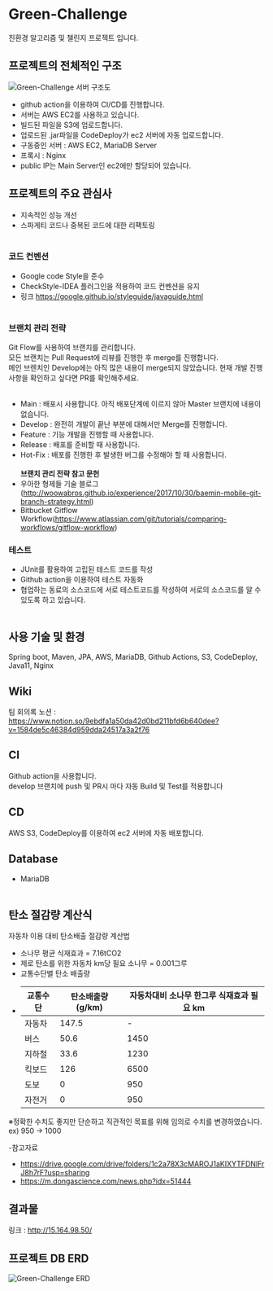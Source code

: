 Green-Challenge
=============
친환경 알고리즘 및 챌린지 프로젝트 입니다.<br>

## 프로젝트의 전체적인 구조
![Green-Challenge 서버 구조도](https://user-images.githubusercontent.com/32195300/149613847-ec2c1de0-f1bc-4bce-96c8-fe523a627ca9.png)
- github action을 이용하여 CI/CD를 진행합니다.
- 서버는 AWS EC2를 사용하고 있습니다.<br>
- 빌드된 파일을 S3에 업로드합니다.
- 업로드된 .jar파일을 CodeDeploy가 ec2 서버에 자동 업로드합니다.
- 구동중인 서버 : AWS EC2, MariaDB Server
- 프록시 : Nginx
- public IP는 Main Server인 ec2에만 할당되어 있습니다.


## 프로젝트의 주요 관심사
- 지속적인 성능 개선
- 스파게티 코드나 중복된 코드에 대한 리팩토링
  <br><br>
### 코드 컨벤션
- Google code Style을 준수
- CheckStyle-IDEA 플러그인을 적용하여 코드 컨벤션을 유지
- 링크 https://google.github.io/styleguide/javaguide.html
  <br><br>

### 브랜치 관리 전략
Git Flow를 사용하여 브랜치를 관리합니다.<br>
모든 브랜치는 Pull Request에 리뷰를 진행한 후 merge를 진행합니다.<br>
메인 브렌치인 Develop에는 아직 많은 내용이 merge되지 않았습니다. 현재 개발 진행사항을 확인하고 싶다면 PR를 확인해주세요.<br><br>
- Main : 배포시 사용합니다. 아직 배포단계에 이르지 않아 Master 브랜치에 내용이 없습니다.
- Develop : 완전히 개발이 끝난 부분에 대해서만 Merge를 진행합니다.
- Feature : 기능 개발을 진행할 때 사용합니다.
- Release : 배포를 준비할 때 사용합니다.
- Hot-Fix : 배포를 진행한 후 발생한 버그를 수정해야 할 때 사용합니다.
  <br><br>
  <b>브랜치 관리 전략 참고 문헌</b><br>
- 우아한 형제들 기술 블로그(http://woowabros.github.io/experience/2017/10/30/baemin-mobile-git-branch-strategy.html)
- Bitbucket Gitflow Workflow(https://www.atlassian.com/git/tutorials/comparing-workflows/gitflow-workflow)

### 테스트
- JUnit를 활용하여 고립된 테스트 코드를 작성
- Github action을 이용하여 테스트 자동화
- 협업하는 동료의 소스코드에 서로 테스트코드를 작성하여 서로의 소스코드를 알 수 있도록 하고 있습니다.
  <br><br>

## 사용 기술 및 환경
Spring boot, Maven, JPA, AWS, MariaDB, Github Actions, S3, CodeDeploy, Java11, Nginx
<br>

## Wiki
팀 회의록 노션 : https://www.notion.so/9ebdfa1a50da42d0bd211bfd6b640dee?v=1584de5c46384d959dda24517a3a2f76

## CI
Github action을 사용합니다.<br>
develop 브랜치에 push 및 PR시 마다 자동 Build 및 Test를 적용합니다<br>

## CD
AWS S3, CodeDeploy를 이용하여 ec2 서버에 자동 배포합니다.<br>

## Database
- MariaDB<br><br>

## 탄소 절감량 계산식
자동차 이용 대비 탄소배출 절감량 계산법
 - 소나무 평균 식재효과 = 7.16tCO2
 - 제로 탄소를 위한 자동차 km당 필요 소나무 = 0.001그루
 - 교통수단별 탄소 배출량
 - |교통수단|탄소배출량(g/km)|자동차대비 소나무 한그루 식재효과 필요 km|
   |------|---|---|
   |자동차|147.5|-|
   |버스|50.6|1450|
   |지하철|33.6|1230|
   |킥보드|126|6500|
   |도보|0|950|
   |자전거|0|950|
※정확한 수치도 좋지만 단순하고 직관적인 목표를 위해 임의로 수치를 변경하였습니다. ex) 950 -> 1000
 
-참고자료
- https://drive.google.com/drive/folders/1c2a78X3cMAROJ1aKIXYTFDNlFrJ8h7rF?usp=sharing
- https://m.dongascience.com/news.php?idx=51444
## 결과물
링크 : http://15.164.98.50/


## 프로젝트 DB ERD
![Green-Challenge ERD](https://user-images.githubusercontent.com/32195300/151150435-65074f7a-809e-4527-bb62-f1f6c2ae2c18.png)

